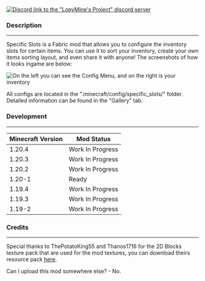 [![Discord link to the "LopyMine's Project" discord server](https://cdn.modrinth.com/data/cached_images/21f178aff2b64844fefeaf94a3a3a418440fd43f.png)](https://discord.gg/NZzxdkrV4s)

### Description

---

Specific Slots is a Fabric mod that allows you to configure the inventory slots for certain items.
You can use it to sort your inventory, create your own items sorting layout, and even share it with anyone! The screenshots of how it looks ingame are below:

![On the left you can see the Config Menu, and on the right is your inventory](https://cdn.modrinth.com/data/cached_images/04922cfb946cb0679f3f8cabd26cbe1e8437992c.png)

All configs are located in the ".minecraft/config/specific_slots/" folder.
Detailed information can be found in the "Gallery" tab.

### Development
---

| Minecraft Version | Mod Status |
|----------|----------|
| 1.20.4     | Work In Progress   |
| 1.20.3     | Work In Progress   |
| 1.20.2     | Work In Progress   |
| 1.20-1     | Ready   |
| 1.19.4     | Work In Progress   |
| 1.19.3     | Work In Progress   |
| 1.19-2     | Work In Progress   |
### Credits

---

Special thanks to ThePotatoKing55 and Thanos1716 for the 2D Blocks texture pack that are used for the mod textures, you can download theirs resource pack [here](https://github.com/Thanos1716/2d-block-item-resourcepack/releases).

Can I upload this mod somewhere else? - No.
